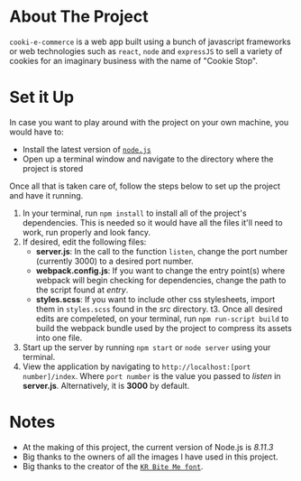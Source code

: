 # About The Project
`cooki-e-commerce` is a web app built using a bunch of javascript frameworks or web technologies such as `react`, `node` and `expressJS` to sell a variety of cookies for an imaginary business with the name of "Cookie Stop".

# Set it Up
In case you want to play around with the project on your own machine, you would have to:
* Install the latest version of [`node.js`](https://nodejs.org/en/) 
* Open up a terminal window and navigate to the directory where the project is stored

Once all that is taken care of, follow the steps below to set up the project and have it running.
1. In your terminal, run `npm install` to install all of the project's dependencies. This is needed so it would have all the files it'll need to work, run properly and look fancy.
2. If desired, edit the following files:
   * __server.js__: In the call to the function `listen`, change the port number (currently 3000) to a desired port number.
   * __webpack.config.js__: If you want to change the entry point(s) where webpack will begin checking for dependencies, change the path to the script found at _entry_.
   * __styles.scss__: If you want to include other css stylesheets, import them in `styles.scss` found in the _src_ directory.
t3. Once all desired edits are compeleted, on your terminal, run `npm run-script build` to build the webpack bundle used by the project to compress its assets into one file.
4. Start up the server by running `npm start` or `node server` using your terminal.
5. View the application by navigating to `http://localhost:[port number]/index`. Where `port number` is the value you passed to _listen_ in __server.js__. Alternatively, it is __3000__ by default.

# Notes
* At the making of this project, the current version of Node.js is _8.11.3_
* Big thanks to the owners of all the images I have used in this project.
* Big thanks to the creator of the [`KR Bite Me font`](https://www.dafont.com/kr-bite-me.font?text=Cookie+stop).
